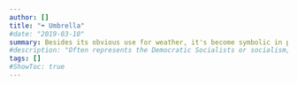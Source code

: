 ```yaml
---
author: []
title: "☂️ Umbrella"
#date: "2019-03-10"
summary: Besides its obvious use for weather, it's become symbolic in protests, particularly noted in Hong Kong, representing resistance and
#description: "Often represents the Democratic Socialists or socialism; beauty, love."
tags: []
#ShowToc: true
---
```

